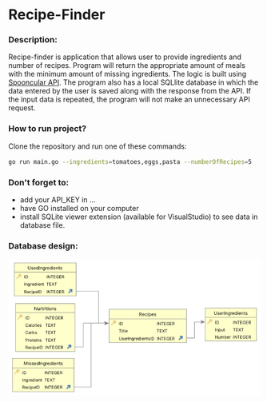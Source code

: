 # Recipe-Finder

### Description:
Recipe-finder is application that allows user to provide ingredients and number of recipes. 
Program will return the appropriate amount of meals with the minimum amount of missing ingredients.
The logic is built using [Spooncular API](https://spoonacular.com/food-api/).
The program also has a local SQLlite database in which the data entered by the user is saved along with the response from the API. 
If the input data is repeated, the program will not make an unnecessary API request.

### How to run project?
Clone the repository and run one of these commands:
```bash
go run main.go --ingredients=tomatoes,eggs,pasta --numberOfRecipes=5
```

### Don't forget to:
- add your API_KEY in ...
- have GO installed on your computer
- install SQLite viewer extension (available for VisualStudio) to see data in database file.

### Database design:
<img src="./db/DB-design.jpg">
